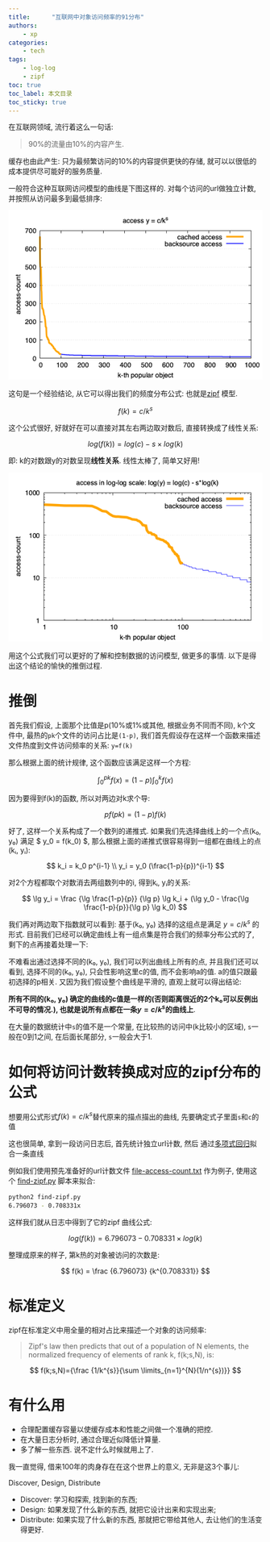 ```yaml
---
title:      "互联网中对象访问频率的91分布"
authors:
    - xp
categories:
    - tech
tags:
    - log-log
    - zipf
toc: true
toc_label: 本文目录
toc_sticky: true
---
```



在互联网领域, 流行着这么一句话:

> 90%的流量由10%的内容产生.

缓存也由此产生: 只为最频繁访问的10%的内容提供更快的存储,
就可以以很低的成本提供尽可能好的服务质量.

一般符合这种互联网访问模型的曲线是下图这样的.
对每个访问的url做独立计数, 并按照从访问最多到最低排序:

![xxx](/post-res/cache-hit/1kfile.png)

这句是一个经验结论, 从它可以得出我们的频度分布公式:
也就是[zipf][] 模型.

$$
f(k) = c/k^s
$$

这个公式很好, 好就好在可以直接对其左右两边取对数后, 直接转换成了线性关系:

$$
log(f(k)) = log(c) - s \times log(k)
$$

即: k的对数跟y的对数呈现**线性关系**.
线性太棒了, 简单又好用!

![xxx](/post-res/cache-hit/1kloglog.png)

用这个公式我们可以更好的了解和控制数据的访问模型, 做更多的事情.
以下是得出这个结论的愉快的推倒过程.

<!--more-->


# 推倒

首先我们假设, 上面那个比值是p(10%或1%或其他, 根据业务不同而不同),
k个文件中, 最热的`pk`个文件的访问占比是`(1-p)`,
我们首先假设存在这样一个函数来描述文件热度到文件访问频率的关系:
`y=f(k)`

那么根据上面的统计规律, 这个函数应该满足这样一个方程:

$$
\int_{0}^{pk}f(x) = (1-p)\int_{0}^{k}f(x)
$$

因为要得到f(k)的函数, 所以对两边对k求个导:

$$
p f(pk) = (1-p)f(k)
$$

好了, 这样一个关系构成了一个数列的递推式.
如果我们先选择曲线上的一个点(k₀, y₀) 满足 $ y_0 = f(k_0) $, 
那么根据上面的递推式很容易得到一组都在曲线上的点(kᵢ, yᵢ):

$$
k_i = k_0 p^{i-1}
\\
y_i = y_0 (\frac{1-p}{p})^{i-1}
$$

对2个方程都取个对数消去两组数列中的i, 
得到kᵢ, yᵢ的关系:

$$
\lg y_i =
\frac
{\lg \frac{1-p}{p}}
{\lg p} \lg k_i + (\lg y_0 - \frac{\lg \frac{1-p}{p}}{\lg p} \lg k_0)
$$

我们再对两边取下指数就可以看到: 基于(k₀, y₀) 选择的这组点是满足 $y = c/k^s$ 的形式.
目前我们已经可以确定曲线上有一组点集是符合我们的频率分布公式的了,
剩下的点再接着处理一下:

不难看出通过选择不同的(k₀, y₀),
我们可以列出曲线上所有的点, 
并且我们还可以看到, 选择不同的(k₀, y₀), 只会性影响这里c的值, 而不会影响a的值.
a的值只跟最初选择的p相关.
又因为我们假设整个曲线是平滑的, 直观上就可以得出结论:

**所有不同的(k₀, y₀) 确定的曲线的c值是一样的(否则距离很近的2个k₀可以反例出不可导的情况.),
也就是说所有点都在一条$y = c/k^s$的曲线上**.


在大量的数据统计中`s`的值不是一个常量, 在比较热的访问中(k比较小的区域),
`s`一般在0到1之间,
在后面长尾部分, `s`一般会大于1.



# 如何将访问计数转换成对应的zipf分布的公式

想要用公式形式$f(k) = c/k^s$替代原来的描点描出的曲线, 先要确定式子里面`s`和`c`的值

这也很简单, 拿到一段访问日志后,
首先统计独立url计数,
然后 通过[多项式回归][]拟合一条直线

例如我们使用预先准备好的url计数文件
[file-access-count.txt][]
作为例子,
使用这个
[find-zipf.py][]
脚本来拟合:

```sh
python2 find-zipf.py
6.796073 - 0.708331x
```

这样我们就从日志中得到了它的zipf 曲线公式:

$$
log(f(k)) = 6.796073 - 0.708331 \times log(k)
$$


整理成原来的样子, 第k热的对象被访问的次数是:

$$
f(k) = 
\frac
{6.796073}
{k^{0.708331}}
$$

# 标准定义

zipf在标准定义中用全量的相对占比来描述一个对象的访问频率:

> Zipf's law then predicts that out of a population of N elements, the normalized
> frequency of elements of rank k, f(k;s,N), is:

$$
f(k;s,N)={\frac {1/k^{s}}{\sum \limits_{n=1}^{N}(1/n^{s})}}
$$


# 有什么用

- 合理配置缓存容量以使缓存成本和性能之间做一个准确的把控.
- 在大量日志分析时, 通过合理近似降低计算量.
- 多了解一些东西. 说不定什么时候就用上了.

我一直觉得, 借来100年的肉身存在在这个世界上的意义, 无非是这3个事儿:

Discover, Design, Distribute

- Discover: 学习和探索, 找到新的东西;
- Design: 如果发现了什么新的东西, 就把它设计出来和实现出来;
- Distribute: 如果实现了什么新的东西, 那就把它带给其他人, 去让他们的生活变得更好.


[find-zipf.py]:/post-res/cache-hit/find-zipf.py
[file-access-count.txt]:/post-res/cache-hit/file-access-count.txt
[多项式回归]: https://zh.wikipedia.org/wiki/%E5%A4%9A%E9%A1%B9%E5%BC%8F%E5%9B%9E%E5%BD%92
[zipf]: https://en.wikipedia.org/wiki/Zipf%27s_law
